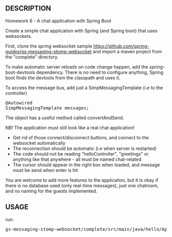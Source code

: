 DESCRIPTION
------------


Homework 6 - A chat application with Spring Boot


Create a simple chat application with Spring (and Spring boot) that uses websockets.

First, clone the spring websocket sample https://github.com/spring-guides/gs-messaging-stomp-websocket and import a maven project from the "complete" directory.

To make automatic server reloads on code change happen, add the spring-boot-devtools dependency. There is no need to configure anything, Spring boot finds the devtools from the classpath and uses it.

To access the message bus, add just a SimpMessagingTemplate (i.e to the controller)

<pre>
@Autowired
SimpMessagingTemplate messages;
</pre>

The object has a useful method called convertAndSend.

NB! The application must still look like a real chat application!

* Get rid of those connect/disconnect buttons, and connect to the websocket automatically
* The reconnection should be automatic (i.e when server is restarted)
* The code should not be reading "helloController", "greetings" or anything like that anywhere - all must be named chat-related
* The cursor should appear in the right box when loaded, and message must be send when enter is hit

You are welcome to add more features to the application, but it is okay if there is no database used (only real-time messages), just one chatroom, and no naming for the guests implemented.

USAGE
------------

run: <br/>
<pre>gs-messaging-stomp-websocket/complete/src/main/java/hello/Application.java</pre>
<!-- - ee.itcollege.maven.HW03_v01.java

my files: <br/>
- output.txt

